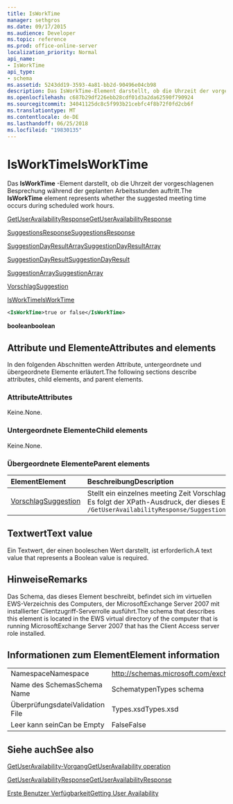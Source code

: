 ```yaml
---
title: IsWorkTime
manager: sethgros
ms.date: 09/17/2015
ms.audience: Developer
ms.topic: reference
ms.prod: office-online-server
localization_priority: Normal
api_name:
- IsWorkTime
api_type:
- schema
ms.assetid: 5243dd19-3593-4a81-bb2d-90496e04cb98
description: Das IsWorkTime-Element darstellt, ob die Uhrzeit der vorgeschlagenen Besprechung während der geplanten Arbeitsstunden auftritt.
ms.openlocfilehash: c687b29df226ebb28cdf01d3a2da62590f790924
ms.sourcegitcommit: 34041125dc8c5f993b21cebfc4f8b72f0fd2cb6f
ms.translationtype: MT
ms.contentlocale: de-DE
ms.lasthandoff: 06/25/2018
ms.locfileid: "19830135"
---
```

# <a name="isworktime"></a><span data-ttu-id="0adae-103">IsWorkTime</span><span class="sxs-lookup"><span data-stu-id="0adae-103">IsWorkTime</span></span>

<span data-ttu-id="0adae-104">Das **IsWorkTime** -Element darstellt, ob die Uhrzeit der vorgeschlagenen Besprechung während der geplanten Arbeitsstunden auftritt.</span><span class="sxs-lookup"><span data-stu-id="0adae-104">The **IsWorkTime** element represents whether the suggested meeting time occurs during scheduled work hours.</span></span> 
  
[<span data-ttu-id="0adae-105">GetUserAvailabilityResponse</span><span class="sxs-lookup"><span data-stu-id="0adae-105">GetUserAvailabilityResponse</span></span>](getuseravailabilityresponse.md)
  
[<span data-ttu-id="0adae-106">SuggestionsResponse</span><span class="sxs-lookup"><span data-stu-id="0adae-106">SuggestionsResponse</span></span>](suggestionsresponse.md)
  
[<span data-ttu-id="0adae-107">SuggestionDayResultArray</span><span class="sxs-lookup"><span data-stu-id="0adae-107">SuggestionDayResultArray</span></span>](suggestiondayresultarray.md)
  
[<span data-ttu-id="0adae-108">SuggestionDayResult</span><span class="sxs-lookup"><span data-stu-id="0adae-108">SuggestionDayResult</span></span>](suggestiondayresult.md)
  
[<span data-ttu-id="0adae-109">SuggestionArray</span><span class="sxs-lookup"><span data-stu-id="0adae-109">SuggestionArray</span></span>](suggestionarray.md)
  
[<span data-ttu-id="0adae-110">Vorschlag</span><span class="sxs-lookup"><span data-stu-id="0adae-110">Suggestion</span></span>](suggestion.md)
  
[<span data-ttu-id="0adae-111">IsWorkTime</span><span class="sxs-lookup"><span data-stu-id="0adae-111">IsWorkTime</span></span>](isworktime.md)
  
```xml
<IsWorkTime>true or false</IsWorkTime>
```

 <span data-ttu-id="0adae-112">**boolean**</span><span class="sxs-lookup"><span data-stu-id="0adae-112">**boolean**</span></span>
## <a name="attributes-and-elements"></a><span data-ttu-id="0adae-113">Attribute und Elemente</span><span class="sxs-lookup"><span data-stu-id="0adae-113">Attributes and elements</span></span>

<span data-ttu-id="0adae-114">In den folgenden Abschnitten werden Attribute, untergeordnete und übergeordnete Elemente erläutert.</span><span class="sxs-lookup"><span data-stu-id="0adae-114">The following sections describe attributes, child elements, and parent elements.</span></span>
  
### <a name="attributes"></a><span data-ttu-id="0adae-115">Attribute</span><span class="sxs-lookup"><span data-stu-id="0adae-115">Attributes</span></span>

<span data-ttu-id="0adae-116">Keine.</span><span class="sxs-lookup"><span data-stu-id="0adae-116">None.</span></span>
  
### <a name="child-elements"></a><span data-ttu-id="0adae-117">Untergeordnete Elemente</span><span class="sxs-lookup"><span data-stu-id="0adae-117">Child elements</span></span>

<span data-ttu-id="0adae-118">Keine.</span><span class="sxs-lookup"><span data-stu-id="0adae-118">None.</span></span>
  
### <a name="parent-elements"></a><span data-ttu-id="0adae-119">Übergeordnete Elemente</span><span class="sxs-lookup"><span data-stu-id="0adae-119">Parent elements</span></span>

|<span data-ttu-id="0adae-120">**Element**</span><span class="sxs-lookup"><span data-stu-id="0adae-120">**Element**</span></span>|<span data-ttu-id="0adae-121">**Beschreibung**</span><span class="sxs-lookup"><span data-stu-id="0adae-121">**Description**</span></span>|
|:-----|:-----|
|[<span data-ttu-id="0adae-122">Vorschlag</span><span class="sxs-lookup"><span data-stu-id="0adae-122">Suggestion</span></span>](suggestion.md) <br/> |<span data-ttu-id="0adae-123">Stellt ein einzelnes meeting Zeit Vorschlag.</span><span class="sxs-lookup"><span data-stu-id="0adae-123">Represents a single meeting time suggestion.</span></span>  <br/> <span data-ttu-id="0adae-124">Es folgt der XPath-Ausdruck, der dieses Element:</span><span class="sxs-lookup"><span data-stu-id="0adae-124">The following is the XPath expression to this element:</span></span>  <br/>  `/GetUserAvailabilityResponse/SuggestionsResponse/SuggestionDayResultArray/SuggestionDayResult[i]/SuggestionArray/Suggestion[i]` <br/> |
   
## <a name="text-value"></a><span data-ttu-id="0adae-125">Textwert</span><span class="sxs-lookup"><span data-stu-id="0adae-125">Text value</span></span>

<span data-ttu-id="0adae-126">Ein Textwert, der einen booleschen Wert darstellt, ist erforderlich.</span><span class="sxs-lookup"><span data-stu-id="0adae-126">A text value that represents a Boolean value is required.</span></span>
  
## <a name="remarks"></a><span data-ttu-id="0adae-127">Hinweise</span><span class="sxs-lookup"><span data-stu-id="0adae-127">Remarks</span></span>

<span data-ttu-id="0adae-128">Das Schema, das dieses Element beschreibt, befindet sich im virtuellen EWS-Verzeichnis des Computers, der MicrosoftExchange Server 2007 mit installierter Clientzugriff-Serverrolle ausführt.</span><span class="sxs-lookup"><span data-stu-id="0adae-128">The schema that describes this element is located in the EWS virtual directory of the computer that is running MicrosoftExchange Server 2007 that has the Client Access server role installed.</span></span>
  
## <a name="element-information"></a><span data-ttu-id="0adae-129">Informationen zum Element</span><span class="sxs-lookup"><span data-stu-id="0adae-129">Element information</span></span>

|||
|:-----|:-----|
|<span data-ttu-id="0adae-130">Namespace</span><span class="sxs-lookup"><span data-stu-id="0adae-130">Namespace</span></span>  <br/> |http://schemas.microsoft.com/exchange/services/2006/types  <br/> |
|<span data-ttu-id="0adae-131">Name des Schemas</span><span class="sxs-lookup"><span data-stu-id="0adae-131">Schema Name</span></span>  <br/> |<span data-ttu-id="0adae-132">Schematypen</span><span class="sxs-lookup"><span data-stu-id="0adae-132">Types schema</span></span>  <br/> |
|<span data-ttu-id="0adae-133">Überprüfungsdatei</span><span class="sxs-lookup"><span data-stu-id="0adae-133">Validation File</span></span>  <br/> |<span data-ttu-id="0adae-134">Types.xsd</span><span class="sxs-lookup"><span data-stu-id="0adae-134">Types.xsd</span></span>  <br/> |
|<span data-ttu-id="0adae-135">Leer kann sein</span><span class="sxs-lookup"><span data-stu-id="0adae-135">Can be Empty</span></span>  <br/> |<span data-ttu-id="0adae-136">False</span><span class="sxs-lookup"><span data-stu-id="0adae-136">False</span></span>  <br/> |
   
## <a name="see-also"></a><span data-ttu-id="0adae-137">Siehe auch</span><span class="sxs-lookup"><span data-stu-id="0adae-137">See also</span></span>



[<span data-ttu-id="0adae-138">GetUserAvailability-Vorgang</span><span class="sxs-lookup"><span data-stu-id="0adae-138">GetUserAvailability operation</span></span>](getuseravailability-operation.md)
  
[<span data-ttu-id="0adae-139">GetUserAvailabilityResponse</span><span class="sxs-lookup"><span data-stu-id="0adae-139">GetUserAvailabilityResponse</span></span>](getuseravailabilityresponse.md)


[<span data-ttu-id="0adae-140">Erste Benutzer Verfügbarkeit</span><span class="sxs-lookup"><span data-stu-id="0adae-140">Getting User Availability</span></span>](http://msdn.microsoft.com/library/d4133fcb-9b0f-4e6b-aadf-a389da83516a%28Office.15%29.aspx)

